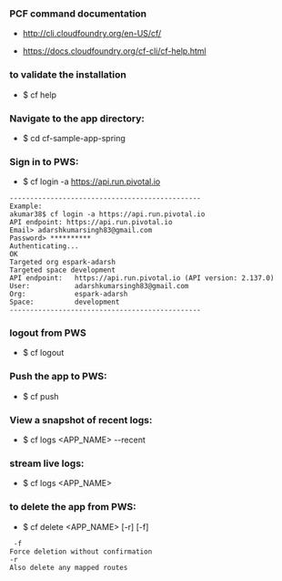 ### PCF command documentation 
* http://cli.cloudfoundry.org/en-US/cf/

* https://docs.cloudfoundry.org/cf-cli/cf-help.html

### to validate the installation 
* $ cf help

### Navigate to the app directory:
* $ cd cf-sample-app-spring

### Sign in to PWS:
* $ cf login -a https://api.run.pivotal.io
````
-----------------------------------------------
Example:
akumar38$ cf login -a https://api.run.pivotal.io
API endpoint: https://api.run.pivotal.io
Email> adarshkumarsingh83@gmail.com
Password> **********
Authenticating...
OK
Targeted org espark-adarsh
Targeted space development                
API endpoint:   https://api.run.pivotal.io (API version: 2.137.0)
User:           adarshkumarsingh83@gmail.com
Org:            espark-adarsh
Space:          development
-----------------------------------------------
````

### logout from PWS 
* $ cf logout

### Push the app to PWS:
* $ cf push 

### View a snapshot of recent logs:
* $ cf logs <APP_NAME> --recent

### stream live logs:
* $ cf logs <APP_NAME>

### to delete the app from PWS:
* $ cf delete <APP_NAME> [-r] [-f]
````
 -f
Force deletion without confirmation
-r
Also delete any mapped routes
````



